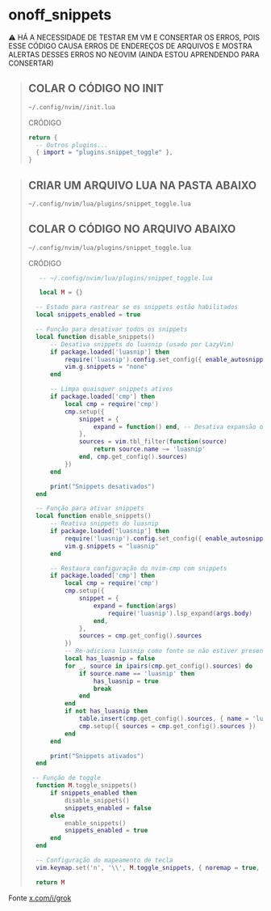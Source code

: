 # onoff_snippets

⚠️ HÁ A NECESSIDADE DE TESTAR EM VM E CONSERTAR OS ERROS, POIS ESSE CÓDIGO CAUSA ERROS DE ENDEREÇOS DE ARQUIVOS E MOSTRA ALERTAS DESSES ERROS NO NEOVIM (AINDA ESTOU APRENDENDO PARA CONSERTAR)

> ## COLAR O CÓDIGO NO INIT
> ```bash
> ~/.config/nvim//init.lua
> ```
>
> CRÓDIGO
> ```lua
> return {
>   -- Outros plugins...
>   { import = "plugins.snippet_toggle" },
> }
> ```

> ## CRIAR UM ARQUIVO LUA NA PASTA ABAIXO
> ```bash
> ~/.config/nvim/lua/plugins/snippet_toggle.lua
> ```
>
> ## COLAR O CÓDIGO NO ARQUIVO ABAIXO
> ```bash
> ~/.config/nvim/lua/plugins/snippet_toggle.lua
> ```
>
> CRÓDIGO
> ```lua
>    -- ~/.config/nvim/lua/plugins/snippet_toggle.lua
>
>    local M = {}
>
>   -- Estado para rastrear se os snippets estão habilitados
>   local snippets_enabled = true
>
>   -- Função para desativar todos os snippets
>   local function disable_snippets()
>       -- Desativa snippets do luasnip (usado por LazyVim)
>       if package.loaded['luasnip'] then
>           require('luasnip').config.set_config({ enable_autosnippets = false })
>           vim.g.snippets = "none"
>       end
>
>       -- Limpa quaisquer snippets ativos
>       if package.loaded['cmp'] then
>           local cmp = require('cmp')
>           cmp.setup({
>               snippet = {
>                   expand = function() end, -- Desativa expansão de snippets
>               },
>               sources = vim.tbl_filter(function(source)
>                   return source.name ~= 'luasnip'
>               end, cmp.get_config().sources)
>           })
>       end
>
>       print("Snippets desativados")
>   end
>
>   -- Função para ativar snippets
>   local function enable_snippets()
>       -- Reativa snippets do luasnip
>       if package.loaded['luasnip'] then
>           require('luasnip').config.set_config({ enable_autosnippets = true })
>           vim.g.snippets = "luasnip"
>       end
>
>       -- Restaura configuração do nvim-cmp com snippets
>       if package.loaded['cmp'] then
>           local cmp = require('cmp')
>           cmp.setup({
>               snippet = {
>                   expand = function(args)
>                       require('luasnip').lsp_expand(args.body)
>                   end,
>               },
>               sources = cmp.get_config().sources
>           })
>           -- Re-adiciona luasnip como fonte se não estiver presente
>           local has_luasnip = false
>           for _, source in ipairs(cmp.get_config().sources) do
>               if source.name == 'luasnip' then
>                   has_luasnip = true
>                   break
>               end
>           end
>           if not has_luasnip then
>               table.insert(cmp.get_config().sources, { name = 'luasnip' })
>               cmp.setup({ sources = cmp.get_config().sources })
>           end
>       end
>
>       print("Snippets ativados")
>   end
>
>  -- Função de toggle
>   function M.toggle_snippets()
>       if snippets_enabled then
>           disable_snippets()
>           snippets_enabled = false
>       else
>           enable_snippets()
>           snippets_enabled = true
>       end
>   end
>
>   -- Configuração do mapeamento de tecla
>   vim.keymap.set('n', '\\', M.toggle_snippets, { noremap = true, silent = true, desc = "Toggle snippets" })
>
>   return M
> ```

Fonte [x.com/i/grok](https://x.com/i/grok 'Grok')
